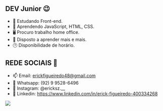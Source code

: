
 ## DEV Junior 😉

- 🔭 Estudando Front-end.
- 🌱 Aprendendo JavaScript, HTML, CSS.
- 🖥️ Procuro trabalho home office.
- 🤔 Disposto a aprender mais e mais.
- 🕑 Disponibilidade de horário.

 ## REDE SOCIAIS 📱
- 📫 Email: erickfigueiredo48@gmail.com
- 📳 Whatsapp: (92) 9 9528-6496
- 💭 Instagram: @ericksz.__
- 💭 Linkedin: https://www.linkedin.com/in/erick-figueiredo-400334268
<div style="display: inline-block">
<picture>
<source 
  srcset="https://github-readme-stats.vercel.app/api?username=erickszz&show_icons=true&theme=dracula"
  media="(prefers-color-scheme: dark)"
/>
<source
  srcset="https://github-readme-stats.vercel.app/api?username=erickszz&show_icons=true"
  media="(prefers-color-scheme: light), (prefers-color-scheme: no-preference)"
/>
<img src="https://github-readme-stats.vercel.app/api?username=erickszz&show_icons=true" />
</picture>
</div>
